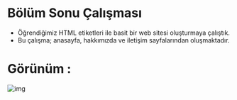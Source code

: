 # Bölüm Sonu Çalışması
- Öğrendiğimiz HTML etiketleri ile basit bir web sitesi oluşturmaya çalıştık. 
- Bu çalışma; anasayfa, hakkımızda ve iletişim sayfalarından oluşmaktadır.

 # Görünüm :

  ![img](https://imgpile.com/images/we0gYR.png) 